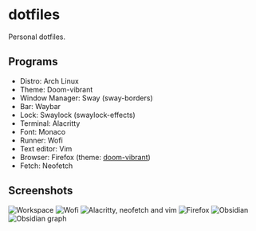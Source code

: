 # dotfiles
Personal dotfiles.

## Programs
- Distro: Arch Linux
- Theme: Doom-vibrant
- Window Manager: Sway (sway-borders)
- Bar: Waybar
- Lock: Swaylock (swaylock-effects)
- Terminal: Alacritty
- Font: Monaco
- Runner: Wofi
- Text editor: Vim
- Browser: Firefox (theme: [doom-vibrant](https://addons.mozilla.org/en-US/firefox/addon/doom-vibrant/))
- Fetch: Neofetch

## Screenshots
![Workspace](https://user-images.githubusercontent.com/82092080/151808031-7c73ca04-1c30-421e-a77b-13f2e564de87.png)
![Wofi](https://user-images.githubusercontent.com/82092080/151808156-95f422cb-b853-401b-954d-1caaba2dc075.png)
![Alacritty, neofetch and vim](https://user-images.githubusercontent.com/82092080/151808197-fd3e04ee-a254-48c5-b090-90de5866d78b.png)
![Firefox](https://user-images.githubusercontent.com/82092080/151808228-140980a0-e44d-456e-881d-85c45625b63a.png)
![Obsidian](https://user-images.githubusercontent.com/82092080/151808257-5b15c50f-8d8e-47ee-a98c-c23575234dee.png)
![Obsidian graph](https://user-images.githubusercontent.com/82092080/151808291-9e289d29-00dd-4c99-b59f-ad2eb217fa2c.png)
